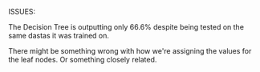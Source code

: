 ISSUES:

The Decision Tree is outputting only 66.6% despite being tested on the same dastas it was trained on.

There might be something wrong with how we're assigning the values for the leaf nodes. Or something closely related.